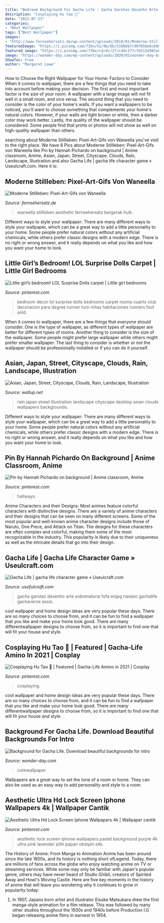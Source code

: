 ```yaml
---
title: "Bedroom Background For Gacha Life : Gacha Garotas Desenho Arte Sobrenatural Fofa Enjpg Nawpic Gachalife Gachaverse Assis"
description: "Cosplaying hu tao 👀"
date: "2022-07-23"
categories:
- "Best Wallpaper"
tags: ["Best Wallpaper"]
images:
- "http://www.fernsehersatz.de/wp-content/uploads/2018/01/Moderne-Stillleben-Pixel-Art-Gifs-von-Waneella-7.gif"
featuredImage: "https://i.pinimg.com/736x/51/8b/6b/518b6b7c907656e6cb98798241f827cd.jpg"
featured_image: "https://i.pinimg.com/736x/cd/dc/27/cddc277cfb512e982a641e9dc394362e.jpg"
image: "https://wonder-day.com/wp-content/uploads/2020/03/wonder-day-background-gacha-life-105.jpg"
ShowToc: true
author: "Margaret Lowe"
---
```



How to Choose the Right Wallpaper for Your Home: Factors to Consider
When it comes to wallpaper, there are a few things that you need to take into account before making your decision. The first and most important factor is the size of your room. A wallpaper with a large image will not fit well in a small room, and vice versa. 
The second thing that you need to consider is the color of your home's walls. If you want a wallpapers to be noticed, you'll want to choose something that complements your home's natural colors. However, if your walls are light brown or white, then a darker color may work better. 
Lastly, the quality of the wallpaper should be considered. Some people find that prints or photos will not show as well on high-quality wallpaper than others.

	

		
searching about Moderne Stillleben: Pixel-Art-Gifs von Waneella you've visit to the right place. We have 8 Pics about Moderne Stillleben: Pixel-Art-Gifs von Waneella like Pin by Hannah Pichardo on background | Anime classroom, Anime, Asian, Japan, Street, Cityscape, Clouds, Rain, Landscape, Illustration and also Gacha Life | gacha life character game » Useulcraft.com. Here it is:
		
    
## Moderne Stillleben: Pixel-Art-Gifs Von Waneella

<img loading=lazy src="http://www.fernsehersatz.de/wp-content/uploads/2018/01/Moderne-Stillleben-Pixel-Art-Gifs-von-Waneella-7.gif" onerror="this.onerror=null;this.src='https://tse1.mm.bing.net/th?id=OIP.Joo1kO6EssJPuDpScdmoTgHaLH&amp;pid=15.1';" alt="Moderne Stillleben: Pixel-Art-Gifs von Waneella">

_Source: fernsehersatz.de_

>waneella stillleben aesthetic fernsehersatz bergerak hulk. 

	

Different ways to style your wallpaper:
There are many different ways to style your wallpaper, which can be a great way to add a little personality to your home. Some people prefer natural colors without any artificial chemicals, while others prefer classic designs with a modern edge. There is no right or wrong answer, and it really depends on what you like and how you want your home to look.

    
## Little Girl’s Bedroom! LOL Surprise Dolls Carpet | Little Girl Bedrooms

<img loading=lazy src="https://i.pinimg.com/736x/eb/ab/ec/ebabec9987988215417acbf77c51cc25.jpg" onerror="this.onerror=null;this.src='https://tse4.mm.bing.net/th?id=OIP.EkJjdnSleEB1qb-oXy59dAHaNd&amp;pid=15.1';" alt="Little girl’s bedroom! LOL Surprise Dolls carpet | Little girl bedrooms">

_Source: pinterest.com_

>bedroom decor lol surprise dolls bedrooms carpet rooms cuarto club decoracion para degree runner turn niñas habitaciones runners foot sold. 

	

When it comes to wallpaper, there are a few things that everyone should consider. One is the type of wallpaper, as different types of wallpaper are better for different types of rooms. Another thing to consider is the size of the wallpaper. Some people might prefer large wallpaper while others might prefer smaller wallpaper. The last thing to consider is whether or not the wallpaper should be professionally installed or if you can do it yourself.

    
## Asian, Japan, Street, Cityscape, Clouds, Rain, Landscape, Illustration

<img loading=lazy src="https://wallup.net/wp-content/uploads/2018/03/19/547051-Asian-Japan-street-cityscape-clouds-rain-landscape-illustration.jpg" onerror="this.onerror=null;this.src='https://tse4.mm.bing.net/th?id=OIP.aMuXaPxZIieP2xQWiTtfcAHaEK&amp;pid=15.1';" alt="Asian, Japan, Street, Cityscape, Clouds, Rain, Landscape, Illustration">

_Source: wallup.net_

>rain japan street illustration landscape cityscape desktop asian clouds wallpapers backgrounds. 

	

Different ways to style your wallpaper:
There are many different ways to style your wallpaper, which can be a great way to add a little personality to your home. Some people prefer natural colors without any artificial chemicals, while others prefer classic designs with a modern edge. There is no right or wrong answer, and it really depends on what you like and how you want your home to look.

    
## Pin By Hannah Pichardo On Background | Anime Classroom, Anime

<img loading=lazy src="https://i.pinimg.com/736x/2a/7f/7c/2a7f7ce9a98d21ac608fc40c7dc0250b.jpg" onerror="this.onerror=null;this.src='https://tse4.mm.bing.net/th?id=OIP.5abFexqcFPQmmtHxMMQ0hwHaEK&amp;pid=15.1';" alt="Pin by Hannah Pichardo on background | Anime classroom, Anime">

_Source: pinterest.com_

>hallways. 

	

Anime Characters and their Designs: Most animes feature colorful characters with distinctive designs.
There are a variety of anime characters and their designs that can be seen on many different screens. Some of the most popular and well-known anime character designs include those of Naruto, One Piece, and Attack on Titan. The designs for these characters are often complex and colorful, making them some of the most recognizable in the industry. This popularity is likely due to their uniqueness as well as the intricate details that go into their design.

    
## Gacha Life | Gacha Life Character Game » Useulcraft.com

<img loading=lazy src="https://www.usefulcraft.com/wp-content/uploads/2019/12/gacha-life-17.jpg" onerror="this.onerror=null;this.src='https://tse1.mm.bing.net/th?id=OIP.SOE_IcOG_u02BGz2pCncFgHaHa&amp;pid=15.1';" alt="Gacha Life | gacha life character game » Useulcraft.com">

_Source: usefulcraft.com_

>gacha garotas desenho arte sobrenatural fofa enjpg nawpic gachalife gachaverse assis. 

	

cool wallpaper and home design ideas are very popular these days. There are so many choices to choose from, and it can be fun to find a wallpaper that you like and make your home look good. There are many differentwallpaper designs to choose from, so it is important to find one that will fit your house and style.

    
## Cosplaying Hu Tao 👀 | Featured | Gacha-Life Amino In 2021 | Cosplay

<img loading=lazy src="https://i.pinimg.com/736x/51/8b/6b/518b6b7c907656e6cb98798241f827cd.jpg" onerror="this.onerror=null;this.src='https://tse1.mm.bing.net/th?id=OIP.oVJpRhggnyuZ2jPjdC0S7gHaJ3&amp;pid=15.1';" alt="Cosplaying Hu Tao 👀 | Featured | Gacha-Life Amino in 2021 | Cosplay">

_Source: pinterest.com_

>cosplaying. 

	

cool wallpaper and home design ideas are very popular these days. There are so many choices to choose from, and it can be fun to find a wallpaper that you like and make your home look good. There are many differentwallpaper designs to choose from, so it is important to find one that will fit your house and style.

    
## Background For Gacha Life. Download Beautiful Backgrounds For Intro

<img loading=lazy src="https://wonder-day.com/wp-content/uploads/2020/03/wonder-day-background-gacha-life-105.jpg" onerror="this.onerror=null;this.src='https://tse1.mm.bing.net/th?id=OIP.adO0TQ0qXzgFEeHyYK-8awHaEK&amp;pid=15.1';" alt="Background for Gacha Life. Download beautiful backgrounds for intro">

_Source: wonder-day.com_

>cutewallpaper. 

	

Wallpapers are a great way to set the tone of a room or home. They can also be used as an easy way to add personality and style to a room.

    
## Aesthetic Ultra Hd Lock Screen Iphone Wallpapers 4k | Wallpaper Cantik

<img loading=lazy src="https://i.pinimg.com/736x/cd/dc/27/cddc277cfb512e982a641e9dc394362e.jpg" onerror="this.onerror=null;this.src='https://tse4.mm.bing.net/th?id=OIP.BTe_yuLQkTed-JOWJug2egHaNK&amp;pid=15.1';" alt="Aesthetic Ultra Hd Lock Screen Iphone Wallpapers 4k | Wallpaper cantik">

_Source: pinterest.com_

>aesthetic lock screen iphone wallpapers pastel background purple 4k ultra pink lavender pilih papan obstpin site. 

	

The History of Anime: From Manga to Animation
Anime has been around since the late 1800s, and its history is nothing short ofLegend. Today, there are millions of fans across the globe who enjoy watching anime on TV or streaming services. While some may only be familiar with Japan's popular genre, others may have never heard of Studio Ghibli, creators of Spirited Away and Howl's Moving Castle. Here are five key moments in the history of anime that will leave you wondering why it continues to grow in popularity today:
1) In 1907, Japans born artist and illustrator Eisuke Matsubara drew the first manga-style animation for a film release. This was followed by many other studios throughout the 1930s and 1940s before Production I.G began releasing anime films in earnest in 1954.

